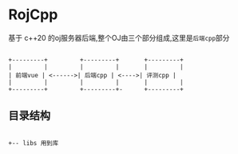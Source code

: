# RojCpp 

基于 c++20 的oj服务器后端,整个OJ由三个部分组成,这里是`后端cpp`部分


```plaintext

+---------+         +---------+       +---------+
|         |         |         |       |         |
| 前端vue | <------>| 后端cpp | <---->| 评测cpp |
|         |         |         |       |         |
+---------+         +---------+-      +---------+

```


## 目录结构

```plaintext

+-- libs 用到库
```
